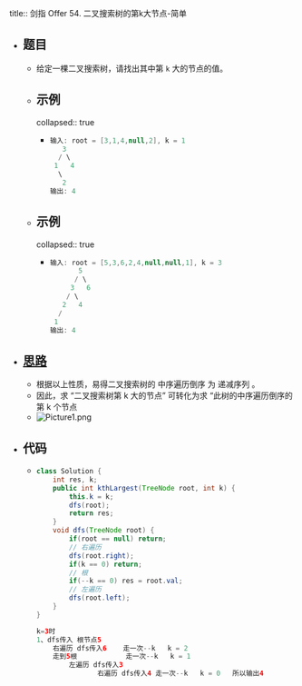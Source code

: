 title:: 剑指 Offer 54. 二叉搜索树的第k大节点-简单

- ## 题目
	- 给定一棵二叉搜索树，请找出其中第 `k` 大的节点的值。
	- ## 示例
	  collapsed:: true
		- ```java
		  输入: root = [3,1,4,null,2], k = 1
		     3
		    / \
		   1   4
		    \
		     2
		  输出: 4
		  ```
	- ## 示例
	  collapsed:: true
		- ```java
		  输入: root = [5,3,6,2,4,null,null,1], k = 3
		         5
		        / \
		       3   6
		      / \
		     2   4
		    /
		   1
		  输出: 4
		  ```
- ## [思路](https://leetcode.cn/problems/er-cha-sou-suo-shu-de-di-kda-jie-dian-lcof/solutions/184216/mian-shi-ti-54-er-cha-sou-suo-shu-de-di-k-da-jie-d/)
	- 根据以上性质，易得二叉搜索树的 中序遍历倒序 为 递减序列 。
	- 因此，求 “二叉搜索树第 k 大的节点” 可转化为求 “此树的中序遍历倒序的第 k 个节点
	- ![Picture1.png](https://pic.leetcode-cn.com/4ebcaefd4ecec0d76bfab98474dfed323fb86bfcd685d1a5bf610200fdca4405-Picture1.png)
- ## 代码
	- ```java
	  class Solution {
	      int res, k;
	      public int kthLargest(TreeNode root, int k) {
	          this.k = k;
	          dfs(root);
	          return res;
	      }
	      void dfs(TreeNode root) {
	          if(root == null) return;
	          // 右遍历
	          dfs(root.right);
	          if(k == 0) return;
	          // 根
	          if(--k == 0) res = root.val;
	          // 左遍历
	          dfs(root.left);
	      }
	  }
	  
	  k=3时
	  1、dfs传入 根节点5 
	  	  右遍历 dfs传入6	走一次--k   k = 2
	  	  走到5根   	      走一次--k   k = 1
	    	  左遍历 dfs传入3
	        		 右遍历 dfs传入4 走一次--k   k = 0   所以输出4
	  
	  ```